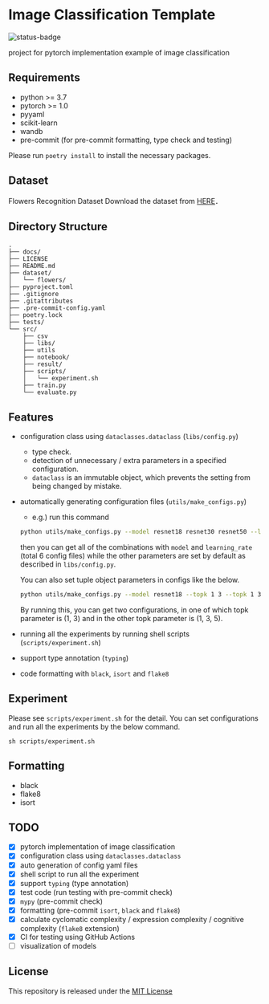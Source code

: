 # Image Classification Template

![status-badge](https://github.com/yiskw713/pytorch_template/workflows/mypy_pytest/badge.svg)

project for pytorch implementation example of image classification

## Requirements

* python >= 3.7
* pytorch >= 1.0
* pyyaml
* scikit-learn
* wandb
* pre-commit (for pre-commit formatting, type check and testing)

Please run `poetry install` to install the necessary packages.

## Dataset

Flowers Recognition Dataset
Download the dataset from [HERE](https://www.kaggle.com/alxmamaev/flowers-recognition/download)．

## Directory Structure

```Directory Structure
.
├── docs/
├── LICENSE
├── README.md
├── dataset/
│   └── flowers/
├── pyproject.toml
├── .gitignore
├── .gitattributes
├── .pre-commit-config.yaml
├── poetry.lock
├── tests/
└── src/
    ├── csv
    ├── libs/
    ├── utils
    ├── notebook/
    ├── result/
    ├── scripts/
    │   └── experiment.sh
    ├── train.py
    └── evaluate.py
```

## Features

* configuration class using `dataclasses.dataclass` (`libs/config.py`)
  * type check.
  * detection of unnecessary / extra parameters in a specified configuration.
  * `dataclass` is an immutable object,
  which prevents the setting from being changed by mistake.
* automatically generating configuration files (`utils/make_configs.py`)
  * e.g.) run this command

  ```bash
  python utils/make_configs.py --model resnet18 resnet30 resnet50 --learning_rate 0.001 0.0001
  ```

  then you can get all of the combinations
  with `model` and `learning_rate` (total 6 config files)
  while the other parameters are set by default
  as described in `libs/config.py`.

  You can also set tuple object parameters in configs like the below.

  ```bash
  python utils/make_configs.py --model resnet18 --topk 1 3 --topk 1 3 5
  ```

  By running this, you can get two configurations,
  in one of which topk parameter is (1, 3)
  and in the other topk parameter is (1, 3, 5).
* running all the experiments by running shell scripts (`scripts/experiment.sh`)
* support type annotation (`typing`)
* code formatting with `black`, `isort` and `flake8`

## Experiment

Please see `scripts/experiment.sh` for the detail.
You can set configurations and run all the experiments by the below command.

```shell
sh scripts/experiment.sh
```

## Formatting

* black
* flake8
* isort

## TODO

* [x] pytorch implementation of image classification
* [x] configuration class using `dataclasses.dataclass`
* [x] auto generation of config yaml files
* [x] shell script to run all the experiment
* [x] support `typing` (type annotation)
* [x] test code (run testing with pre-commit check)
* [x] `mypy` (pre-commit check)
* [x] formatting (pre-commit `isort`, `black` and `flake8`)
* [x] calculate cyclomatic complexity / expression complexity / cognitive complexity (`flake8` extension)
* [x] CI for testing using GitHub Actions
* [ ] visualization of models

## License

This repository is released under the [MIT License](./LICENSE)
